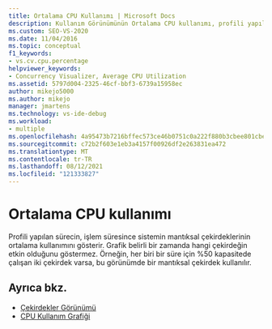 ```yaml
---
title: Ortalama CPU Kullanımı | Microsoft Docs
description: Kullanım Görünümünün Ortalama CPU kullanımı, profili yapılan sürecin işlem süresince sistemin mantıksal çekirdeklerinin ortalama kullanımıdır.
ms.custom: SEO-VS-2020
ms.date: 11/04/2016
ms.topic: conceptual
f1_keywords:
- vs.cv.cpu.percentage
helpviewer_keywords:
- Concurrency Visualizer, Average CPU Utilization
ms.assetid: 5797d004-2325-46cf-bbf3-6739a15958ec
author: mikejo5000
ms.author: mikejo
manager: jmartens
ms.technology: vs-ide-debug
ms.workload:
- multiple
ms.openlocfilehash: 4a95473b7216bffec573ce46b0751c0a222f880b3cbee801cbe406a81d7948a5
ms.sourcegitcommit: c72b2f603e1eb3a4157f00926df2e263831ea472
ms.translationtype: MT
ms.contentlocale: tr-TR
ms.lasthandoff: 08/12/2021
ms.locfileid: "121333827"
---
```

# <a name="average-cpu-utilization"></a>Ortalama CPU kullanımı
Profili yapılan sürecin, işlem süresince sistemin mantıksal çekirdeklerinin ortalama kullanımını gösterir. Grafik belirli bir zamanda hangi çekirdeğin etkin olduğunu göstermez. Örneğin, her biri bir süre için %50 kapasitede çalışan iki çekirdek varsa, bu görünümde bir mantıksal çekirdek kullanılır.

## <a name="see-also"></a>Ayrıca bkz.
- [Çekirdekler Görünümü](../profiling/cores-view.md)
- [CPU Kullanım Grafiği](../profiling/cpu-utilization-graph.md)